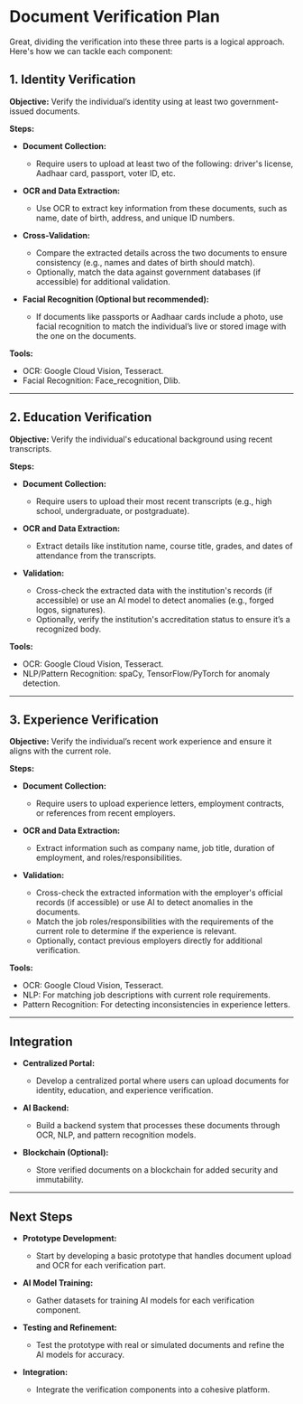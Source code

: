 # Document Verification Plan

Great, dividing the verification into these three parts is a logical approach. Here's how we can tackle each component:

## 1. Identity Verification

**Objective:** Verify the individual’s identity using at least two government-issued documents.

**Steps:**

- **Document Collection:**
  - Require users to upload at least two of the following: driver's license, Aadhaar card, passport, voter ID, etc.
  
- **OCR and Data Extraction:**
  - Use OCR to extract key information from these documents, such as name, date of birth, address, and unique ID numbers.

- **Cross-Validation:**
  - Compare the extracted details across the two documents to ensure consistency (e.g., names and dates of birth should match).
  - Optionally, match the data against government databases (if accessible) for additional validation.

- **Facial Recognition (Optional but recommended):**
  - If documents like passports or Aadhaar cards include a photo, use facial recognition to match the individual’s live or stored image with the one on the documents.

**Tools:**

- OCR: Google Cloud Vision, Tesseract.
- Facial Recognition: Face_recognition, Dlib.

---

## 2. Education Verification

**Objective:** Verify the individual's educational background using recent transcripts.

**Steps:**

- **Document Collection:**
  - Require users to upload their most recent transcripts (e.g., high school, undergraduate, or postgraduate).

- **OCR and Data Extraction:**
  - Extract details like institution name, course title, grades, and dates of attendance from the transcripts.

- **Validation:**
  - Cross-check the extracted data with the institution's records (if accessible) or use an AI model to detect anomalies (e.g., forged logos, signatures).
  - Optionally, verify the institution's accreditation status to ensure it’s a recognized body.

**Tools:**

- OCR: Google Cloud Vision, Tesseract.
- NLP/Pattern Recognition: spaCy, TensorFlow/PyTorch for anomaly detection.

---

## 3. Experience Verification

**Objective:** Verify the individual’s recent work experience and ensure it aligns with the current role.

**Steps:**

- **Document Collection:**
  - Require users to upload experience letters, employment contracts, or references from recent employers.

- **OCR and Data Extraction:**
  - Extract information such as company name, job title, duration of employment, and roles/responsibilities.

- **Validation:**
  - Cross-check the extracted information with the employer's official records (if accessible) or use AI to detect anomalies in the documents.
  - Match the job roles/responsibilities with the requirements of the current role to determine if the experience is relevant.
  - Optionally, contact previous employers directly for additional verification.

**Tools:**

- OCR: Google Cloud Vision, Tesseract.
- NLP: For matching job descriptions with current role requirements.
- Pattern Recognition: For detecting inconsistencies in experience letters.

---

## Integration

- **Centralized Portal:**
  - Develop a centralized portal where users can upload documents for identity, education, and experience verification.

- **AI Backend:**
  - Build a backend system that processes these documents through OCR, NLP, and pattern recognition models.

- **Blockchain (Optional):**
  - Store verified documents on a blockchain for added security and immutability.

---

## Next Steps

- **Prototype Development:**
  - Start by developing a basic prototype that handles document upload and OCR for each verification part.

- **AI Model Training:**
  - Gather datasets for training AI models for each verification component.

- **Testing and Refinement:**
  - Test the prototype with real or simulated documents and refine the AI models for accuracy.

- **Integration:**
  - Integrate the verification components into a cohesive platform.
